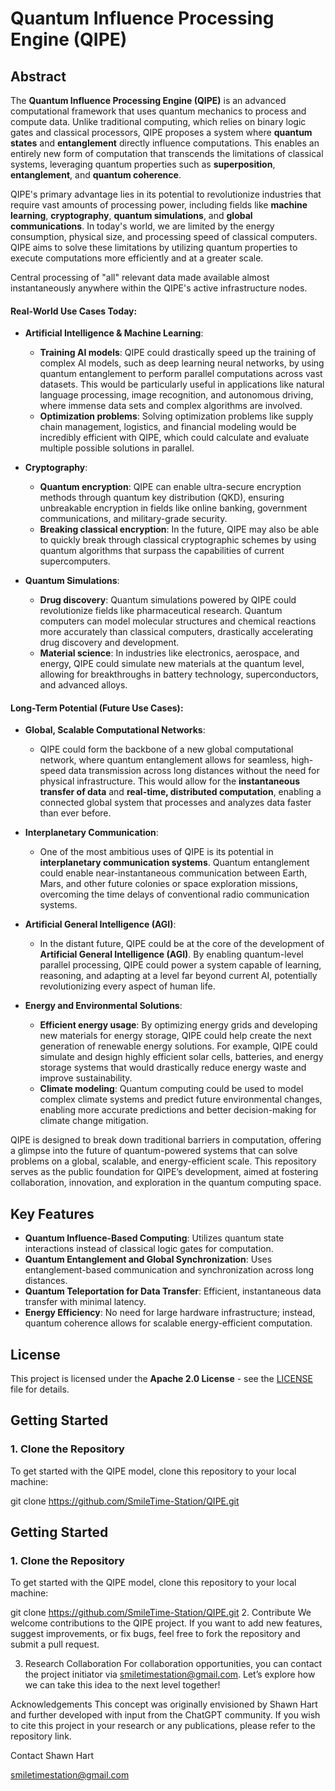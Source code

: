 # Quantum Influence Processing Engine (QIPE)

## Abstract
The **Quantum Influence Processing Engine (QIPE)** is an advanced computational framework that uses quantum mechanics to process and compute data. Unlike traditional computing, which relies on binary logic gates and classical processors, QIPE proposes a system where **quantum states** and **entanglement** directly influence computations. This enables an entirely new form of computation that transcends the limitations of classical systems, leveraging quantum properties such as **superposition**, **entanglement**, and **quantum coherence**.

QIPE's primary advantage lies in its potential to revolutionize industries that require vast amounts of processing power, including fields like **machine learning**, **cryptography**, **quantum simulations**, and **global communications**. In today's world, we are limited by the energy consumption, physical size, and processing speed of classical computers. QIPE aims to solve these limitations by utilizing quantum properties to execute computations more efficiently and at a greater scale.

Central processing of "all" relevant data made available almost instantaneously anywhere within the QIPE's active infrastructure nodes. 

#### Real-World Use Cases Today:

- **Artificial Intelligence & Machine Learning**: 
   - **Training AI models**: QIPE could drastically speed up the training of complex AI models, such as deep learning neural networks, by using quantum entanglement to perform parallel computations across vast datasets. This would be particularly useful in applications like natural language processing, image recognition, and autonomous driving, where immense data sets and complex algorithms are involved.
   - **Optimization problems**: Solving optimization problems like supply chain management, logistics, and financial modeling would be incredibly efficient with QIPE, which could calculate and evaluate multiple possible solutions in parallel.

- **Cryptography**: 
   - **Quantum encryption**: QIPE can enable ultra-secure encryption methods through quantum key distribution (QKD), ensuring unbreakable encryption in fields like online banking, government communications, and military-grade security.
   - **Breaking classical encryption**: In the future, QIPE may also be able to quickly break through classical cryptographic schemes by using quantum algorithms that surpass the capabilities of current supercomputers.

- **Quantum Simulations**:
   - **Drug discovery**: Quantum simulations powered by QIPE could revolutionize fields like pharmaceutical research. Quantum computers can model molecular structures and chemical reactions more accurately than classical computers, drastically accelerating drug discovery and development.
   - **Material science**: In industries like electronics, aerospace, and energy, QIPE could simulate new materials at the quantum level, allowing for breakthroughs in battery technology, superconductors, and advanced alloys.

#### Long-Term Potential (Future Use Cases):

- **Global, Scalable Computational Networks**:
   - QIPE could form the backbone of a new global computational network, where quantum entanglement allows for seamless, high-speed data transmission across long distances without the need for physical infrastructure. This would allow for the **instantaneous transfer of data** and **real-time, distributed computation**, enabling a connected global system that processes and analyzes data faster than ever before.

- **Interplanetary Communication**:
   - One of the most ambitious uses of QIPE is its potential in **interplanetary communication systems**. Quantum entanglement could enable near-instantaneous communication between Earth, Mars, and other future colonies or space exploration missions, overcoming the time delays of conventional radio communication systems.

- **Artificial General Intelligence (AGI)**:
   - In the distant future, QIPE could be at the core of the development of **Artificial General Intelligence (AGI)**. By enabling quantum-level parallel processing, QIPE could power a system capable of learning, reasoning, and adapting at a level far beyond current AI, potentially revolutionizing every aspect of human life.

- **Energy and Environmental Solutions**:
   - **Efficient energy usage**: By optimizing energy grids and developing new materials for energy storage, QIPE could help create the next generation of renewable energy solutions. For example, QIPE could simulate and design highly efficient solar cells, batteries, and energy storage systems that would drastically reduce energy waste and improve sustainability.
   - **Climate modeling**: Quantum computing could be used to model complex climate systems and predict future environmental changes, enabling more accurate predictions and better decision-making for climate change mitigation.

QIPE is designed to break down traditional barriers in computation, offering a glimpse into the future of quantum-powered systems that can solve problems on a global, scalable, and energy-efficient scale. This repository serves as the public foundation for QIPE’s development, aimed at fostering collaboration, innovation, and exploration in the quantum computing space.

## Key Features
- **Quantum Influence-Based Computing**: Utilizes quantum state interactions instead of classical logic gates for computation.
- **Quantum Entanglement and Global Synchronization**: Uses entanglement-based communication and synchronization across long distances.
- **Quantum Teleportation for Data Transfer**: Efficient, instantaneous data transfer with minimal latency.
- **Energy Efficiency**: No need for large hardware infrastructure; instead, quantum coherence allows for scalable energy-efficient computation.

## License
This project is licensed under the **Apache 2.0 License** - see the [LICENSE](LICENSE) file for details.

## Getting Started

### 1. Clone the Repository
To get started with the QIPE model, clone this repository to your local machine:


git clone https://github.com/SmileTime-Station/QIPE.git


## Getting Started

### 1. Clone the Repository
To get started with the QIPE model, clone this repository to your local machine:


git clone https://github.com/SmileTime-Station/QIPE.git
2. Contribute
We welcome contributions to the QIPE project. If you want to add new features, suggest improvements, or fix bugs, feel free to fork the repository and submit a pull request.

3. Research Collaboration
For collaboration opportunities, you can contact the project initiator via smiletimestation@gmail.com. Let’s explore how we can take this idea to the next level together!

Acknowledgements
This concept was originally envisioned by  Shawn Hart and further developed with input from the ChatGPT community. If you wish to cite this project in your research or any publications, please refer to the repository link.

Contact
Shawn Hart

smiletimestation@gmail.com
